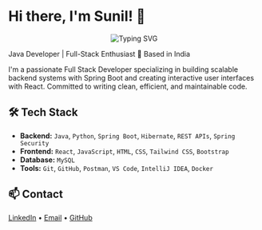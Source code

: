 # Hi there, I'm Sunil! 👋

<div align="center">
  <img src="https://readme-typing-svg.herokuapp.com?font=Fira+Code&pause=1000&color=2E9EF7&center=true&vCenter=true&width=435&lines=Full+Stack+Developer;Java+%7C+Spring+Boot+%7C+React;Building+Scalable+Web+Solutions" alt="Typing SVG" />
</div>

Java Developer | Full-Stack Enthusiast 
📍 Based in India

I'm a passionate Full Stack Developer specializing in building scalable backend systems with Spring Boot and creating interactive user interfaces with React. Committed to writing clean, efficient, and maintainable code.

## 🛠️ Tech Stack

* **Backend:** `Java`, `Python`, `Spring Boot`, `Hibernate`, `REST APIs`, `Spring Security`
* **Frontend:** `React`, `JavaScript`, `HTML`, `CSS`, `Tailwind CSS`, `Bootstrap`
* **Database:** `MySQL`
* **Tools:** `Git`, `GitHub`, `Postman`, `VS Code`, `IntelliJ IDEA`, `Docker`

## 📫 Contact

[LinkedIn](https://linkedin.com/in/sunil-gumatimath) • [Email](mailto:sunilgumatimath.vs@gmail.com) • [GitHub](https://github.com/sunil-gumatimath)
